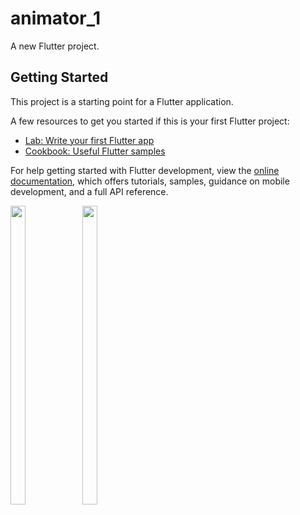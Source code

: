# animator_1

A new Flutter project.

## Getting Started

This project is a starting point for a Flutter application.

A few resources to get you started if this is your first Flutter project:

- [Lab: Write your first Flutter app](https://docs.flutter.dev/get-started/codelab)
- [Cookbook: Useful Flutter samples](https://docs.flutter.dev/cookbook)

For help getting started with Flutter development, view the
[online documentation](https://docs.flutter.dev/), which offers tutorials,
samples, guidance on mobile development, and a full API reference.


<p float="center">
  
  <img src="https://github.com/koratUtkarsh/animator_1/assets/114207033/01646ca0-a544-49f9-ac3e-bb1561d11ac8" width=22% height=35%>

  <img src="https://github.com/koratUtkarsh/animator_1/assets/114207033/4dfad27e-eaf9-4721-970d-97e472cc63a0" width=22% height=35%>
            


  </p>
